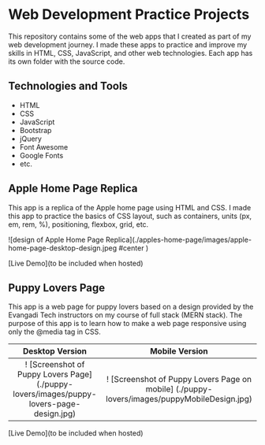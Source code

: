 # Web Development Practice Projects

This repository contains some of the web apps that I created as part of my web development journey. I made these apps to practice and improve my skills in HTML, CSS, JavaScript, and other web technologies. Each app has its own folder with the source code.

## Technologies and Tools

- HTML
- CSS
- JavaScript
- Bootstrap
- jQuery
- Font Awesome
- Google Fonts
- etc.

## Apple Home Page Replica

This app is a replica of the Apple home page using HTML and CSS. I made this app to practice the basics of CSS layout, such as containers, units (px, em, rem, %), positioning, flexbox, grid, etc.

![design of Apple Home Page Replica](./apples-home-page/images/apple-home-page-desktop-design.jpeg #center )

[Live Demo](to be included when hosted)

## Puppy Lovers Page

This app is a web page for puppy lovers based on a design provided by the Evangadi Tech instructors on my course of full stack (MERN stack). The purpose of this app is to learn how to make a web page responsive using only the @media tag in CSS.

| Desktop Version | Mobile Version |
|:---------------:|:--------------:|
| ! [Screenshot of Puppy Lovers Page] (./puppy-lovers/images/puppy-lovers-page-design.jpg) | ! [Screenshot of Puppy Lovers Page on mobile] (./puppy-lovers/images/puppyMobileDesign.jpg) |


[Live Demo](to be included when hosted)
